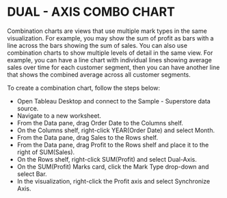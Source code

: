 # DUAL - AXIS COMBO CHART
Combination charts are views that use multiple mark types in the same visualization. For example, you may show the sum of profit as bars with a line across the bars showing the sum of sales. You can also use combination charts to show multiple levels of detail in the same view. For example, you can have a line chart with individual lines showing average sales over time for each customer segment, then you can have another line that shows the combined average across all customer segments. 

To create a combination chart, follow the steps below:

- Open Tableau Desktop and connect to the Sample - Superstore data source.
- Navigate to a new worksheet.
- From the Data pane, drag Order Date to the Columns shelf.
- On the Columns shelf, right-click YEAR(Order Date) and select Month.
- From the Data pane, drag Sales to the Rows shelf.
- From the Data pane, drag Profit to the Rows shelf and place it to the right of SUM(Sales).
- On the Rows shelf, right-click SUM(Profit) and select Dual-Axis.
- On the SUM(Profit) Marks card, click the Mark Type drop-down and select Bar.
- In the visualization, right-click the Profit axis and select Synchronize Axis.
